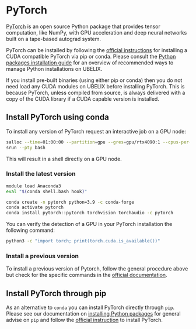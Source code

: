 [python-install]: ../installing/python.md

# PyTorch

[PyTorch](https://pytorch.org) is an open source Python package that provides tensor computation, like NumPy, with GPU acceleration and deep neural networks built on a tape-based autograd system.

PyTorch can be installed by following the [official instructions](https://pytorch.org/get-started/locally/) for installing a CUDA compatible PyTorch via pip or conda. Please consult the [Python packages installation guide][python-install] for an overview of recommended ways to manage Python installations on UBELIX. 

If you install pre-built binaries (using either pip or conda) then you do not need load any CUDA modules on UBELIX before installing PyTorch. This is because PyTorch, unless compiled from source, is always delivered with a copy of the CUDA library if a CUDA capable version is installed.

## Install PyTorch using conda

To install any version of PyTorch request an interactive job on a GPU node:

```bash
salloc --time=01:00:00 --partition=gpu --gres=gpu/rtx4090:1 --cpus-per-task=16 --mem-per-cpu=4G
srun --pty bash
```
This will result in a shell directly on a GPU node.

### Install the latest version

```bash
module load Anaconda3
eval "$(conda shell.bash hook)"

conda create -n pytorch python=3.9 -c conda-forge
conda activate pytorch
conda install pytorch::pytorch torchvision torchaudio -c pytorch
```

You can verify the detection of a GPU in your PyTorch installation the following
command:

```bash
python3 -c "import torch; print(torch.cuda.is_available())"
```

### Install a previous version

To install a previous version of Pytorch, follow the general procedure above but check for the specific commands in the
[official documentation](https://pytorch.org/get-started/previous-versions/).

## Install PyTorch through pip

As an alternative to `conda` you can install PyTorch directly through `pip`.
Please see our documentation on [installing Python
packages](../installing/python.md) for general advise on `pip` and follow the
[official instruction](https://pytorch.org/get-started/locally/) to install
PyTorch.

